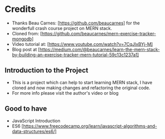 # Credits

- Thanks Beau Carnes: [https://github.com/beaucarnes] for the wonderfull crash course project on MERN stack.
- Cloned from: [https://github.com/beaucarnes/mern-exercise-tracker-mongodb]
- Video tutorial at: [https://www.youtube.com/watch?v=7CqJlxBYj-M]
- Blog post at [https://medium.com/@beaucarnes/learn-the-mern-stack-by-building-an-exercise-tracker-mern-tutorial-59c13c1237a1]

## Introduction to the Project

- This is a project which can help to start learning MERN stack, I have cloned and now making changes and refactoring the original code.
- For more info please visit the author's video or blog

## Good to have

- JavaScript Introduction
- ES6 [https://www.freecodecamp.org/learn/javascript-algorithms-and-data-structures/es6/]
